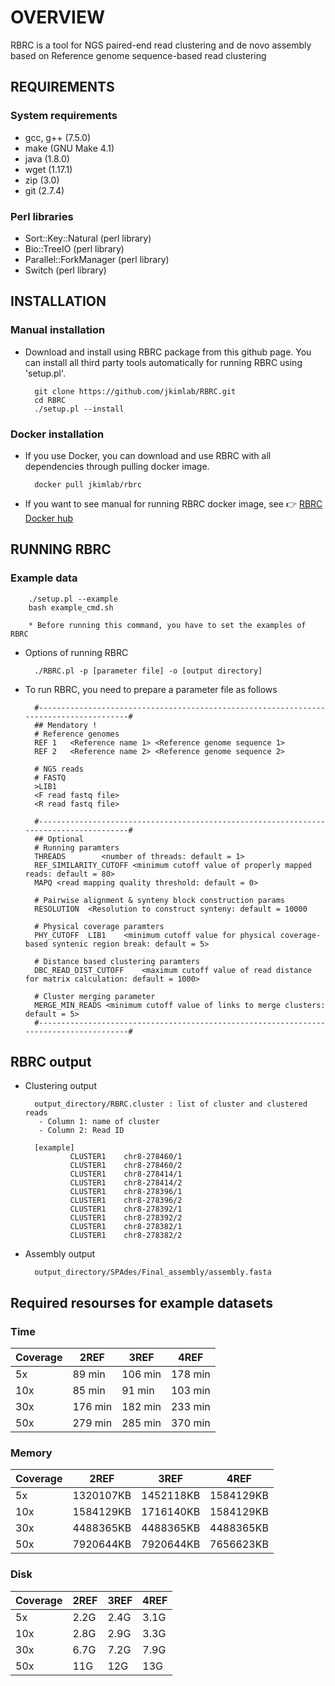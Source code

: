 # OVERVIEW

RBRC is a tool for NGS paired-end read clustering and de novo assembly based on Reference genome sequence-based read clustering

## REQUIREMENTS

### System requirements

- gcc, g++ (7.5.0)
- make (GNU Make 4.1)
- java (1.8.0)
- wget (1.17.1)
- zip (3.0)
- git (2.7.4)

### Perl libraries

- Sort::Key::Natural (perl library)
- Bio::TreeIO (perl library)
- Parallel::ForkManager (perl library)
- Switch (perl library)

## INSTALLATION

### Manual installation

- Download and install using RBRC package from this github page. You can install all third party tools automatically for running RBRC using 'setup.pl'. 

        git clone https://github.com/jkimlab/RBRC.git
        cd RBRC
        ./setup.pl --install
        
### Docker installation

- If you use Docker, you can download and use RBRC with all dependencies through pulling docker image.

        docker pull jkimlab/rbrc

- If you want to see manual for running RBRC docker image, see :point_right: [RBRC Docker hub](https://hub.docker.com/r/jkimlab/rbrc)


## RUNNING RBRC

### Example data

        ./setup.pl --example
        bash example_cmd.sh
   
        * Before running this command, you have to set the examples of RBRC
        
* Options of running RBRC
        
        ./RBRC.pl -p [parameter file] -o [output directory]
        
* To run RBRC, you need to prepare a parameter file as follows

        #---------------------------------------------------------------------------------------#
        ## Mendatory !
        # Reference genomes
        REF	1	<Reference name 1> <Reference genome sequence 1>
        REF	2	<Reference name 2> <Reference genome sequence 2>

        # NGS reads
        # FASTQ
        >LIB1
        <F read fastq file>
        <R read fastq file>

        #---------------------------------------------------------------------------------------#
        ## Optional
        # Running paramters
        THREADS        <number of threads: default = 1>
        REF_SIMILARITY_CUTOFF <minimum cutoff value of properly mapped reads: default = 80>
        MAPQ <read mapping quality threshold: default = 0>

        # Pairwise alignment & synteny block construction params
        RESOLUTION	<Resolution to construct synteny: default = 10000

        # Physical coverage paramters
        PHY_CUTOFF	LIB1	<minimum cutoff value for physical coverage-based syntenic region break: default = 5>

        # Distance based clustering paramters
        DBC_READ_DIST_CUTOFF	<maximum cutoff value of read distance for matrix calculation: default = 1000>

        # Cluster merging parameter
        MERGE_MIN_READS	<minimum cutoff value of links to merge clusters: default = 5>
        #---------------------------------------------------------------------------------------#
       

## RBRC output


* Clustering output

        output_directory/RBRC.cluster : list of cluster and clustered reads
         - Column 1: name of cluster
         - Column 2: Read ID
         
        [example]
                CLUSTER1	chr8-278460/1
                CLUSTER1	chr8-278460/2
                CLUSTER1	chr8-278414/1
                CLUSTER1	chr8-278414/2
                CLUSTER1	chr8-278396/1
                CLUSTER1	chr8-278396/2
                CLUSTER1	chr8-278392/1
                CLUSTER1	chr8-278392/2
                CLUSTER1	chr8-278382/1
                CLUSTER1	chr8-278382/2
                

* Assembly output 

        output_directory/SPAdes/Final_assembly/assembly.fasta

## Required resourses for example datasets
### Time
| Coverage | 2REF | 3REF | 4REF |
| --- | --- | --- | --- |
| 5x | 89 min	| 106 min	| 178 min |
| 10x | 85 min	| 91 min	| 103 min |
| 30x | 176 min	| 182 min	| 233 min |
| 50x | 279 min	| 285 min	| 370 min |

### Memory
| Coverage | 2REF | 3REF | 4REF |
| --- | --- | --- | --- |
| 5x | 1320107KB	| 1452118KB	| 1584129KB |
| 10x | 1584129KB	| 1716140KB	| 1584129KB |
| 30x | 4488365KB	| 4488365KB	| 4488365KB |
| 50x | 7920644KB	| 7920644KB	| 7656623KB |
		
### Disk
| Coverage | 2REF | 3REF | 4REF |
| --- | --- | --- | --- |
| 5x | 2.2G	| 2.4G	| 3.1G |
| 10x | 2.8G	| 2.9G	| 3.3G |
| 30x | 6.7G	| 7.2G	| 7.9G |
| 50x | 11G	| 12G	| 13G |

